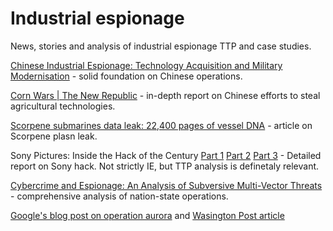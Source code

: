 # Industrial espionage

News, stories and analysis of industrial espionage TTP and case studies.

[Chinese Industrial Espionage: Technology Acquisition and Military Modernisation](https://books.google.dk/books?id=mwyh1FsLqtwC&printsec=frontcover&hl=pl#v=onepage&q&f=false) - solid foundation on Chinese operations.

[Corn Wars | The New Republic](https://newrepublic.com/article/122441/corn-wars) - in-depth report on Chinese efforts to steal agricultural technologies.

[Scorpene submarines data leak: 22,400 pages of vessel DNA](http://www.thehindu.com/news/national/22400-pages-of-vessel-DNA/article14587196.ece) - article on Scorpene plasn leak.

Sony Pictures: Inside the Hack of the Century [Part 1](http://fortune.com/sony-hack-part-1/) [Part 2](http://fortune.com/sony-hack-part-2/) [Part 3](http://fortune.com/sony-hack-part-3/) - Detailed report on Sony hack. Not strictly IE, but TTP analysis is definetaly relevant.

[Cybercrime and Espionage: An Analysis of Subversive Multi-Vector Threats](https://books.google.dk/books?id=oh46MkwJIPgC&printsec=frontcover&hl=pl#v=onepage&q&f=false) - comprehensive analysis of nation-state operations.

[Google's blog post on operation aurora](https://googleblog.blogspot.ie/2010/01/new-approach-to-china.html) and [Wasington Post article](https://www.washingtonpost.com/world/national-security/chinese-hackers-who-breached-google-gained-access-to-sensitive-data-us-officials-say/2013/05/20/51330428-be34-11e2-89c9-3be8095fe767_story.html)
